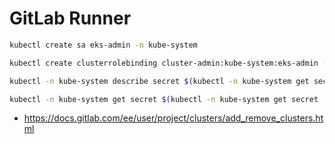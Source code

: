 # GitLab Runner

```bash
kubectl create sa eks-admin -n kube-system

kubectl create clusterrolebinding cluster-admin:kube-system:eks-admin --clusterrole=cluster-admin --serviceaccount=kube-system:eks-admin

kubectl -n kube-system describe secret $(kubectl -n kube-system get secret | grep eks-admin | awk '{print $1}')

kubectl -n kube-system get secret $(kubectl -n kube-system get secret | grep default | awk '{print $1}') -o jsonpath="{['data']['ca\.crt']}" | base64 --decode
```

* <https://docs.gitlab.com/ee/user/project/clusters/add_remove_clusters.html>
